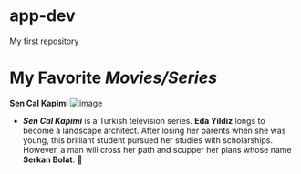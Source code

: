 # app-dev
My first repository

# My Favorite ***Movies/Series***
**Sen Cal Kapimi**
![image](https://user-images.githubusercontent.com/105557236/205316624-6a6d359b-bb03-436b-97c1-ed01fc193c5f.png)

- ***Sen Cal Kapimi*** is a Turkish television series. **Eda Yildiz** longs to become a landscape architect. After losing her parents when she was young, this brilliant student pursued her studies with scholarships. However, a man will cross her path and scupper her plans whose name **Serkan Bolat**. :heartbeat:
